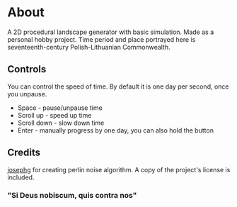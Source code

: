 # About
A 2D procedural landscape generator with basic simulation. Made as a personal hobby project. Time period and place portrayed here is seventeenth-century Polish-Lithuanian Commonwealth.

## Controls
You can control the speed of time. By default it is one day per second, once you unpause.
- Space - pause/unpause time
- Scroll up - speed up time
- Scroll down - slow down time
- Enter - manually progress by one day, you can also hold the button

## Credits
[josephg](https://github.com/josephg/noisejs) for creating perlin noise algorithm. A copy of the project's license is included.

### "Si Deus nobiscum, quis contra nos"